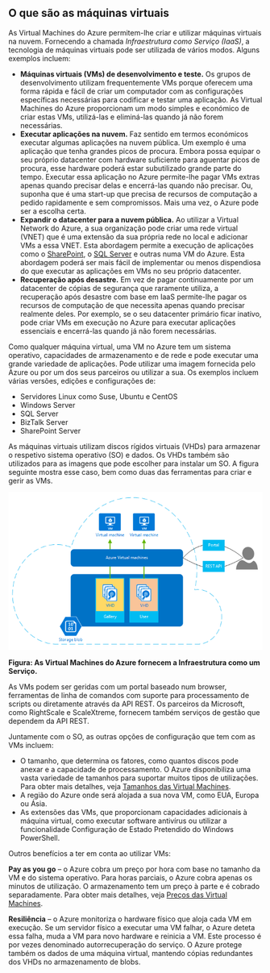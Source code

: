 <a name="tellmevm"></a>
## O que são as máquinas virtuais

As Virtual Machines do Azure permitem-lhe criar e utilizar máquinas virtuais na nuvem. Fornecendo a chamada *Infraestrutura como Serviço (IaaS)*, a tecnologia de máquinas virtuais pode ser utilizada de vários modos. Alguns exemplos incluem:

- **Máquinas virtuais (VMs) de desenvolvimento e teste.** Os grupos de desenvolvimento utilizam frequentemente VMs porque oferecem uma forma rápida e fácil de criar um computador com as configurações específicas necessárias para codificar e testar uma aplicação. As Virtual Machines do Azure proporcionam um modo simples e económico de criar estas VMs, utilizá-las e eliminá-las quando já não forem necessárias.
- **Executar aplicações na nuvem.** Faz sentido em termos económicos executar algumas aplicações na nuvem pública. Um exemplo é uma aplicação que tenha grandes picos de procura. Embora possa equipar o seu próprio datacenter com hardware suficiente para aguentar picos de procura, esse hardware poderá estar subutilizado grande parte do tempo. Executar essa aplicação no Azure permite-lhe pagar VMs extras apenas quando precisar delas e encerrá-las quando não precisar. Ou, suponha que é uma start-up que precisa de recursos de computação a pedido rapidamente e sem compromissos. Mais uma vez, o Azure pode ser a escolha certa.
- **Expandir o datacenter para a nuvem pública.** Ao utilizar a Virtual Network do Azure, a sua organização pode criar uma rede virtual (VNET) que é uma extensão da sua própria rede no local e adicionar VMs a essa VNET. Esta abordagem permite a execução de aplicações como o [SharePoint](../articles/virtual-machines/virtual-machines-windows-sharepoint-farm.md), o [SQL Server](../articles/virtual-machines/virtual-machines-windows-sql-server-iaas-overview.md) e outras numa VM do Azure. Esta abordagem poderá ser mais fácil de implementar ou menos dispendiosa do que executar as aplicações em VMs no seu próprio datacenter.   
- **Recuperação após desastre.** Em vez de pagar continuamente por um datacenter de cópias de segurança que raramente utiliza, a recuperação após desastre com base em IaaS permite-lhe pagar os recursos de computação de que necessita apenas quando precisar realmente deles.  Por exemplo, se o seu datacenter primário ficar inativo, pode criar VMs em execução no Azure para executar aplicações essenciais e encerrá-las quando já não forem necessárias.

Como qualquer máquina virtual, uma VM no Azure tem um sistema operativo, capacidades de armazenamento e de rede e pode executar uma grande variedade de aplicações. Pode utilizar uma imagem fornecida pelo Azure ou por um dos seus parceiros ou utilizar a sua. Os exemplos incluem várias versões, edições e configurações de:
 
- Servidores Linux como Suse, Ubuntu e CentOS
- Windows Server 
- SQL Server
- BizTalk Server 
- SharePoint Server

As máquinas virtuais utilizam discos rígidos virtuais (VHDs) para armazenar o respetivo sistema operativo (SO) e dados. Os VHDs também são utilizados para as imagens que pode escolher para instalar um SO. A figura seguinte mostra esse caso, bem como duas das ferramentas para criar e gerir as VMs.

<a name="fig_createvms"></a>
![vm_diagram](./media/virtual-machines-choose-me-content/diagram.png)

**Figura: As Virtual Machines do Azure fornecem a Infraestrutura como um Serviço.**

As VMs podem ser geridas com um portal baseado num browser, ferramentas de linha de comandos com suporte para processamento de scripts ou diretamente através da API REST. Os parceiros da Microsoft, como RightScale e ScaleXtreme, fornecem também serviços de gestão que dependem da API REST. 

Juntamente com o SO, as outras opções de configuração que tem com as VMs incluem:

- O tamanho, que determina os fatores, como quantos discos pode anexar e a capacidade de processamento. O Azure disponibiliza uma vasta variedade de tamanhos para suportar muitos tipos de utilizações. Para obter mais detalhes, veja [Tamanhos das Virtual Machines](../articles/virtual-machines/virtual-machines-linux-sizes.md).  
- A região do Azure onde será alojada a sua nova VM, como EUA, Europa ou Ásia. 
- As extensões das VMs, que proporcionam capacidades adicionais à máquina virtual, como executar software antivírus ou utilizar a funcionalidade Configuração de Estado Pretendido do Windows PowerShell.

Outros benefícios a ter em conta ao utilizar VMs:

**Pay as you go** – o Azure cobra um preço por hora com base no tamanho da VM e do sistema operativo. Para horas parciais, o Azure cobra apenas os minutos de utilização. O armazenamento tem um preço à parte e é cobrado separadamente. Para obter mais detalhes, veja [Preços das Virtual Machines](https://azure.microsoft.com/pricing/details/virtual-machines/).

**Resiliência** – o Azure monitoriza o hardware físico que aloja cada VM em execução. Se um servidor físico a executar uma VM falhar, o Azure deteta essa falha, muda a VM para novo hardware e reinicia a VM. Este processo é por vezes denominado autorrecuperação do serviço. O Azure protege também os dados de uma máquina virtual, mantendo cópias redundantes dos VHDs no armazenamento de blobs. 





<!--HONumber=Sep16_HO3-->


